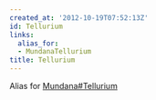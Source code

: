 ```yaml
---
created_at: '2012-10-19T07:52:13Z'
id: Tellurium
links:
  alias_for:
  - MundanaTellurium
title: Tellurium
---
```


Alias for [Mundana\#Tellurium]

  [Mundana\#Tellurium]: Mundana#Tellurium